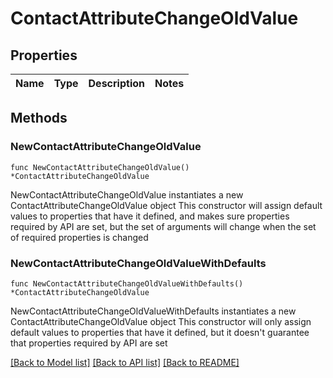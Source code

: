 # ContactAttributeChangeOldValue

## Properties

Name | Type | Description | Notes
------------ | ------------- | ------------- | -------------

## Methods

### NewContactAttributeChangeOldValue

`func NewContactAttributeChangeOldValue() *ContactAttributeChangeOldValue`

NewContactAttributeChangeOldValue instantiates a new ContactAttributeChangeOldValue object
This constructor will assign default values to properties that have it defined,
and makes sure properties required by API are set, but the set of arguments
will change when the set of required properties is changed

### NewContactAttributeChangeOldValueWithDefaults

`func NewContactAttributeChangeOldValueWithDefaults() *ContactAttributeChangeOldValue`

NewContactAttributeChangeOldValueWithDefaults instantiates a new ContactAttributeChangeOldValue object
This constructor will only assign default values to properties that have it defined,
but it doesn't guarantee that properties required by API are set


[[Back to Model list]](../README.md#documentation-for-models) [[Back to API list]](../README.md#documentation-for-api-endpoints) [[Back to README]](../README.md)


